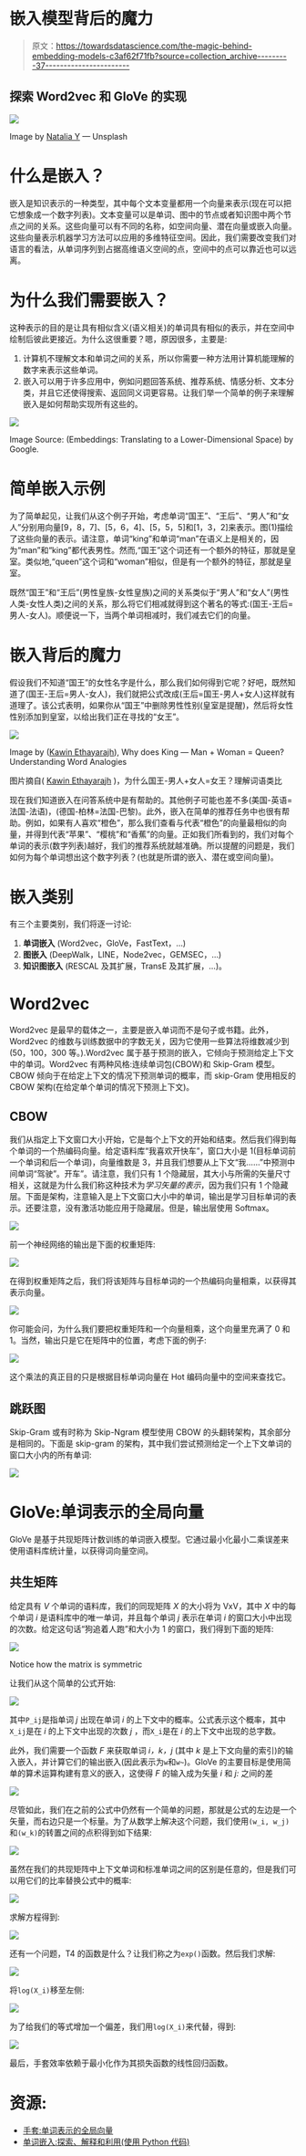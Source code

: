 # 嵌入模型背后的魔力

> 原文：<https://towardsdatascience.com/the-magic-behind-embedding-models-c3af62f71fb?source=collection_archive---------37----------------------->

## 探索 Word2vec 和 GloVe 的实现

![](img/38bde636f448b433bdeb8b4e4c297a57.png)

Image by [Natalia Y](https://unsplash.com/@foxfox) — Unsplash

# 什么是嵌入？

嵌入是知识表示的一种类型，其中每个文本变量都用一个向量来表示(现在可以把它想象成一个数字列表)。文本变量可以是单词、图中的节点或者知识图中两个节点之间的关系。这些向量可以有不同的名称，如空间向量、潜在向量或嵌入向量。这些向量表示机器学习方法可以应用的多维特征空间。因此，我们需要改变我们对语言的看法，从单词序列到占据高维语义空间的点，空间中的点可以靠近也可以远离。

# 为什么我们需要嵌入？

这种表示的目的是让具有相似含义(语义相关)的单词具有相似的表示，并在空间中绘制后彼此更接近。为什么这很重要？嗯，原因很多，主要是:

1.  计算机不理解文本和单词之间的关系，所以你需要一种方法用计算机能理解的数字来表示这些单词。
2.  嵌入可以用于许多应用中，例如问题回答系统、推荐系统、情感分析、文本分类，并且它还使得搜索、返回同义词更容易。让我们举一个简单的例子来理解嵌入是如何帮助实现所有这些的。

![](img/e214dfeacd98c21c68e880639a763463.png)

Image Source: (Embeddings: Translating to a Lower-Dimensional Space) by Google.

# 简单嵌入示例

为了简单起见，让我们从这个例子开始，考虑单词“国王”、“王后”、“男人”和“女人”分别用向量[9，8，7]、[5，6，4]、[5，5，5]和[1，3，2]来表示。图(1)描绘了这些向量的表示。请注意，单词“king”和单词“man”在语义上是相关的，因为“man”和“king”都代表男性。然而,“国王”这个词还有一个额外的特征，那就是皇室。类似地,“queen”这个词和“woman”相似，但是有一个额外的特征，那就是皇室。

既然“国王”和“王后”(男性皇族-女性皇族)之间的关系类似于“男人”和“女人”(男性人类-女性人类)之间的关系，那么将它们相减就得到这个著名的等式:(国王-王后=男人-女人)。顺便说一下，当两个单词相减时，我们减去它们的向量。

# 嵌入背后的魔力

假设我们不知道“国王”的女性名字是什么，那么我们如何得到它呢？好吧，既然知道了(国王-王后=男人-女人)，我们就把公式改成(王后=国王-男人+女人)这样就有道理了。该公式表明，如果你从“国王”中删除男性性别(皇室是提醒)，然后将女性性别添加到皇室，以给出我们正在寻找的“女王”。

![](img/da4ac35964e4aa003801fe343320b258.png)

Image by ([Kawin Ethayarajh](https://kawine.github.io/)), Why does King — Man + Woman = Queen? Understanding Word Analogies

图片摘自( [Kawin Ethayarajh](https://kawine.github.io/) )，为什么国王-男人+女人=女王？理解词语类比

现在我们知道嵌入在问答系统中是有帮助的。其他例子可能也差不多(美国-英语=法国-法语)，(德国-柏林=法国-巴黎)。此外，嵌入在简单的推荐任务中也很有帮助。例如，如果有人喜欢“橙色”，那么我们查看与代表“橙色”的向量最相似的向量，并得到代表“苹果”、“樱桃”和“香蕉”的向量。正如我们所看到的，我们对每个单词的表示(数字列表)越好，我们的推荐系统就越准确。所以提醒的问题是，我们如何为每个单词想出这个数字列表？(也就是所谓的嵌入、潜在或空间向量)。

# 嵌入类别

有三个主要类别，我们将逐一讨论:

1.  **单词嵌入** (Word2vec，GloVe，FastText，…)
2.  **图嵌入** (DeepWalk，LINE，Node2vec，GEMSEC，…)
3.  **知识图嵌入** (RESCAL 及其扩展，TransE 及其扩展，…)。

# Word2vec

Word2vec 是最早的载体之一，主要是嵌入单词而不是句子或书籍。此外，Word2vec 的维数与训练数据中的字数无关，因为它使用一些算法将维数减少到(50，100，300 等。).Word2vec 属于基于预测的嵌入，它倾向于预测给定上下文中的单词。Word2vec 有两种风格:连续单词包(CBOW)和 Skip-Gram 模型。CBOW 倾向于在给定上下文的情况下预测单词的概率，而 skip-Gram 使用相反的 CBOW 架构(在给定单个单词的情况下预测上下文)。

## CBOW

我们从指定上下文窗口大小开始，它是每个上下文的开始和结束。然后我们得到每个单词的一个热编码向量。给定语料库“我喜欢开快车”，窗口大小是 1(目标单词前一个单词和后一个单词)，向量维数是 3，并且我们想要从上下文“我……”中预测中间单词“驾驶”。开车”。请注意，我们只有 1 个隐藏层，其大小与所需的矢量尺寸相关，这就是为什么我们称这种技术为*学习矢量的表示*，因为我们只有 1 个隐藏层。下面是架构，注意输入是上下文窗口大小中的单词，输出是学习目标单词的表示。还要注意，没有激活功能应用于隐藏层。但是，输出层使用 Softmax。

![](img/76dca0ee82aa3c25317b9c5372d25b96.png)

前一个神经网络的输出是下面的权重矩阵:

![](img/0abe6518f4f84350ce8be46bbfc324c8.png)

在得到权重矩阵之后，我们将该矩阵与目标单词的一个热编码向量相乘，以获得其表示向量。

![](img/8d1427af97a1b70f52fb31b379eae8fd.png)

你可能会问，为什么我们要把权重矩阵和一个向量相乘，这个向量里充满了 0 和 1。当然，输出只是它在矩阵中的位置，考虑下面的例子:

![](img/81ea6cbed8bf181f4c45e278b810c573.png)

这个乘法的真正目的只是根据目标单词向量在 Hot 编码向量中的空间来查找它。

## 跳跃图

Skip-Gram 或有时称为 Skip-Ngram 模型使用 CBOW 的头翻转架构，其余部分是相同的。下面是 skip-gram 的架构，其中我们尝试预测给定一个上下文单词的窗口大小内的所有单词:

![](img/322900a854e91a0a9aec820fb90bab1f.png)

# GloVe:单词表示的全局向量

GloVe 是基于共现矩阵计数训练的单词嵌入模型。它通过最小化最小二乘误差来使用语料库统计量，以获得词向量空间。

## 共生矩阵

给定具有 *V* 个单词的语料库，我们的同现矩阵 *X* 的大小将为 VxV，其中 *X* 中的每个单词 *i* 是语料库中的唯一单词，并且每个单词 *j* 表示在单词 *i* 的窗口大小中出现的次数。给定这句话“狗追着人跑”和大小为 1 的窗口，我们得到下面的矩阵:

![](img/81f8efc60d5e667715d9fca8f0903075.png)

Notice how the matrix is symmetric

让我们从这个简单的公式开始:

![](img/d37fc140b6c1a69962c84abf6a810a94.png)

其中`P_ij`是指单词 *j* 出现在单词 *i* 的上下文中的概率。公式表示这个概率，其中`X_ij`是在 *i* 的上下文中出现的次数 *j* ，而`X_i`是在 *i* 的上下文中出现的总字数。

此外，我们需要一个函数 *F* 来获取单词 *i，k，j* (其中 *k* 是上下文向量的索引)的输入嵌入，并计算它们的输出嵌入(因此表示为`w`和`w~`)。GloVe 的主要目标是使用简单的算术运算构建有意义的嵌入，这使得 *F* 的输入成为矢量 *i* 和 *j:* 之间的差

![](img/6a7f7bdad57dbd01cff00e5db1e915be.png)

尽管如此，我们在之前的公式中仍然有一个简单的问题，那就是公式的左边是一个矢量，而右边只是一个标量。为了从数学上解决这个问题，我们使用`(w_i, w_j)`和`(w_k)`的转置之间的点积得到如下结果:

![](img/e374aee694aee0c4b2eaa4c1c7a28625.png)

虽然在我们的共现矩阵中上下文单词和标准单词之间的区别是任意的，但是我们可以用它们的比率替换公式中的概率:

![](img/4286a096f18be3d7fea7520534013d24.png)

求解方程得到:

![](img/1113c01cf2a710e31326fb93c2d861a5.png)

还有一个问题，T4 的函数是什么？让我们称之为`exp()`函数。然后我们求解:

![](img/7566875a1f72ff200373a15952b1c2fb.png)

将`log(X_i)`移至左侧:

![](img/159d6f63fece3c177b4f267ad35f1d89.png)

为了给我们的等式增加一个偏差，我们用`log(X_i)`来代替，得到:

![](img/c630e5d3cf506e46cd7946c4b288bb51.png)

最后，手套效率依赖于最小化作为其损失函数的线性回归函数。

# 资源:

*   [手套:单词表示的全局向量](https://nlp.stanford.edu/pubs/glove.pdf)
*   [单词嵌入:探索、解释和利用(使用 Python 代码)](/word-embeddings-exploration-explanation-and-exploitation-with-code-in-python-5dac99d5d795)